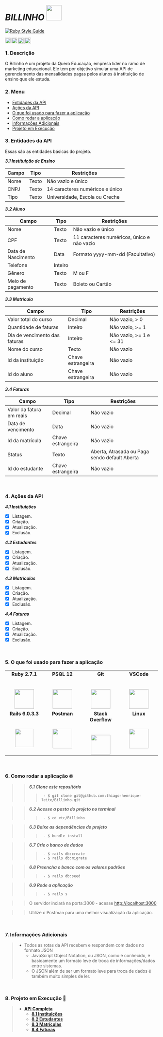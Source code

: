 # ***BILLINHO*** <img src="https://img.itch.zone/aW1nLzMxNTMyMTEucG5n/original/GsOFLx.png" height = "50" width = "50">

[![Ruby Style Guide](https://img.shields.io/badge/code_style-rubocop-brightgreen.svg)](https://github.com/rubocop-hq/rubocop)

<a href="https://www.linkedin.com/in/thiagoleitesilva/">
  <img align="left" alt="Thiago's LinkdeIN" width="18px" src="https://github.com/TheDudeThatCode/TheDudeThatCode/blob/master/Assets/Linkedin.svg" />
</a>
<a href="https://www.instagram.com/thiagoh.leite/">
  <img align="left" alt="Thiago's Instagram" width="18px" src="https://github.com/TheDudeThatCode/TheDudeThatCode/blob/master/Assets/Instagram.svg" />
</a>
<a href="https://www.facebook.com/thiagohenrique.leitesilva">
  <img align="left" alt="Thiago's Facebook" width="19px" src="https://cdn.jsdelivr.net/npm/simple-icons@3.7.0/icons/facebook.svg" />
</a>

<a href="https://www.queroedu.com">
  <img align="left" alt="Quero Educação" width="21px" src="https://sobre.quero.com/wp-content/themes/quero-b2b-institutional/dist/img/logos/quero/quero_institucional_azul_mobo.svg" />
</a>

</br>

### 1. Descrição
  O Billinho é um projeto da Quero Educação, empresa líder no ramo de marketing educacional. 
  Ele tem por objetivo simular uma API de gerenciamento das mensalidades pagas pelos alunos 
  á instituição de ensino que ele estuda.

<a name="ancora"></a>

### 2. Menu
  - [Entidades da API](#ancora1)
  - [Ações da API](#ancora2)
  - [O que foi usado para fazer a aplicação](#ancora3)
  - [Como rodar a aplicação](#ancora4)
  - [Informações Adicionais](#ancora5)
  - [Projeto em Execução](#ancora6)


<a id="ancora1"></a>

### 3. Entidades da API
  Essas são as entidades básicas do projeto.
 
  ***3.1 Instituição de Ensino***

  Campo  |   Tipo   |           Restrições
  -------|----------|----------------------------------
  Nome   |   Texto  | Não vazio e único
  CNPJ   |   Texto  | 14 caracteres numéricos e único
  Tipo   |   Texto  | Universidade, Escola ou Creche

  ***3.2 Aluno***


  Campo               |   Tipo   |                Restrições
  --------------------|----------|---------------------------------------------
  Nome                |   Texto  | Não vazio e único
  CPF                 |   Texto  | 11 caracteres numéricos, único e não vazio 
  Data de Nascimento  |   Data   | Formato yyyy-mm-dd (Facultativo)
  Telefone            |  Inteiro | 
  Gênero              |   Texto  | M ou F
  Meio de pagamento   |   Texto  | Boleto ou Cartão

  ***3.3 Matrícula***

  Campo                        |   Tipo              |                 Restrições
  -----------------------------|---------------------|-----------------------------------------------
  Valor total do curso         |  Decimal            | Não vazio, > 0
  Quantidade de faturas        |  Inteiro            | Não vazio, >= 1
  Dia de vencimento das faturas|  Inteiro            | Não vazio, >= 1 e <= 31
  Nome do curso                |  Texto              | Não vazio
  Id da instituição            |  Chave estrangeira  | Não vazio
  Id do aluno                  |  Chave estrangeira  | Não vazio

   ***3.4 Faturas***

  Campo                        |   Tipo              |                 Restrições
  -----------------------------|---------------------|-----------------------------------------------
  Valor da fatura em reais     |  Decimal            | Não vazio
  Data de vencimento           |  Data               | Não vazio
  Id da matrícula              |  Chave estrangeira  | Não vazio
  Status                       |  Texto              | Aberta, Atrasada ou Paga sendo default Aberta
  Id do estudante              |  Chave estrangeira  | Não vazio

</br>

<a id="ancora2"></a>

### 4. Ações da API

  ***4.1 Instituições***
  -	[x] Listagem.
  -	[x] Criação.
  -	[x] Atualização.
  - [x] Exclusão. 

  ***4.2 Estudantes***
  -	[x] Listagem.
  -	[x] Criação.
  -	[x] Atualização.
  - [x] Exclusão. 

  ***4.3 Matrículas***
  -	[x] Listagem.
  -	[x] Criação.
  - [x] Atualização.
  - [x] Exclusão. 
  
  ***4.4 Faturas***
  -	[x] Listagem.
  -	[x] Criação.
  -	[x] Atualização.
  - [x] Exclusão.

</br> 

<a id="ancora3"></a>

### 5. O que foi usado para fazer a aplicação

<table>
  <tbody>
    <tr valign="top">
      <td width="25%" align="center">
        <span><b>Ruby 2.7.1</b></span><br><br><br>
        <img height="64px" src="https://cdn.jsdelivr.net/npm/simple-icons@3.9.0/icons/ruby.svg">
      </td>
      <td width="25%" align="center">
        <span><b>PSQL 12</b></span><br><br><br>
        <img height="64px" src="https://cdn.jsdelivr.net/npm/simple-icons@3.9.0/icons/postgresql.svg">
      </td>
      <td width="25%" align="center">
        <span><b>Git</b></span><br><br><br>
        <img height="64px"  src="https://cdn.jsdelivr.net/npm/simple-icons@3.9.0/icons/git.svg">
      </td>
      <td width="25%" align="center">
        <span><b>VSCode</b></span><br><br><br>
        <img height="64px" src="https://cdn.jsdelivr.net/npm/simple-icons@3.9.0/icons/visualstudio.svg">
      </td>
    </tr>
    <tr valign="top">
      <td width="22%" align="center">
        <span><b>Rails 6.0.3.3</b></span><br><br><br>
        <img height="60px" src="https://cdn.jsdelivr.net/npm/simple-icons@3.9.0/icons/rubyonrails.svg">
      </td>
      <td width="25%" align="center">
        <span><b>Postman</b></span><br><br><br>
        <img height="64px" src="https://cdn.jsdelivr.net/npm/simple-icons@3.9.0/icons/postman.svg">
      </td>
      <td width="25%" align="center">
        <span><b>Stack Overflow</b></span><br><br><br>
        <img height="64px" src="https://cdn.jsdelivr.net/npm/simple-icons@3.9.0/icons/stackoverflow.svg">
      </td>
      <td width="25%" align="center">
        <span><b>Linux</b></span><br><br><br>
        <img height="64px" src="https://cdn.jsdelivr.net/npm/simple-icons@3.9.0/icons/linux.svg">
      </td>
    </tr>
  </tbody>
</table>

</br>

<a id="ancora4"></a>

### 6. Como rodar a aplicação :fire:
>>  ***6.1 Clone este repositório*** 
>>>      - $ git clone git@github.com:thiago-henrique-leite/Billinho.git

>>  ***6.2 Acesse a pasta do projeto no terminal***
>>>      - $ cd etc/Billinho

>>  ***6.3 Baixe as dependências do projeto***
>>>      - $ bundle install

>>  ***6.7 Crie o banco de dados***
>>>      - $ rails db:create
>>>      - $ rails db:migrate

>>  ***6.8 Preencha o banco com os valores padrões***
>>>      - $ rails db:seed

>>  ***6.9 Rode a aplicação***
>>>      - $ rails s 

>>  O servidor inciará na porta:3000 - acesse <http://localhost:3000> </br>

>>  Utilize o Postman para uma melhor visualização da aplicação.

</br>

<a id="ancora5"></a>

### 7. Informações Adicionais
> + Todos as rotas da API recebem e respondem com dados no formato JSON </br>
>   - JavaScript Object Notation, ou JSON, como é conhecido, é basicamente um formato leve de troca de informações/dados entre sistemas. </br>
>   - O JSON além de ser um formato leve para troca de dados é também muito simples de ler. 

</br>

<a id="ancora6"></a>

### 8. Projeto em Execução :rocket:

> + [**API Completa**](readme/Funcionamento.md)
>   - [**8.1 Instituições**](readme/institutions.md)
>   - [**8.2 Estudantes**](readme/students.md)
>   - [**8.3 Matrículas**](readme/enrollments.md)
>   - [**8.4 Faturas**](readme/bills.md)
